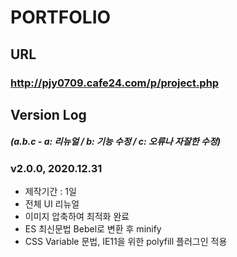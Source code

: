 # PORTFOLIO

## URL
### http://pjy0709.cafe24.com/p/project.php

## Version Log
##### (a.b.c - a: 리뉴얼 / b: 기능 수정 / c: 오류나 자잘한 수정)

### v2.0.0, 2020.12.31
+ 제작기간 : 1일
+ 전체 UI 리뉴얼
+ 이미지 압축하여 최적화 완료
+ ES 최신문법 Bebel로 변환 후 minify
+ CSS Variable 문법, IE11을 위한 polyfill 플러그인 적용
